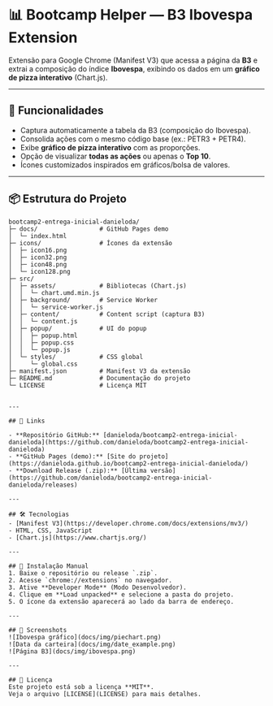  # 📊 Bootcamp Helper — B3 Ibovespa Extension

Extensão para Google Chrome (Manifest V3) que acessa a página da **B3** e extrai a composição do índice **Ibovespa**, exibindo os dados em um **gráfico de pizza interativo** (Chart.js).

---

## 🚀 Funcionalidades
- Captura automaticamente a tabela da B3 (composição do Ibovespa).
- Consolida ações com o mesmo código base (ex.: PETR3 + PETR4).
- Exibe **gráfico de pizza interativo** com as proporções.
- Opção de visualizar **todas as ações** ou apenas o **Top 10**.
- Ícones customizados inspirados em gráficos/bolsa de valores.

---

## 📦 Estrutura do Projeto
```text
bootcamp2-entrega-inicial-danieloda/
├─ docs/                 # GitHub Pages demo
│  └─ index.html
├─ icons/                # Ícones da extensão
│  ├─ icon16.png
│  ├─ icon32.png
│  ├─ icon48.png
│  └─ icon128.png
├─ src/
│  ├─ assets/            # Bibliotecas (Chart.js)
│  │  └─ chart.umd.min.js
│  ├─ background/        # Service Worker
│  │  └─ service-worker.js
│  ├─ content/           # Content script (captura B3)
│  │  └─ content.js
│  ├─ popup/             # UI do popup
│  │  ├─ popup.html
│  │  ├─ popup.css
│  │  └─ popup.js
│  └─ styles/            # CSS global
│     └─ global.css
├─ manifest.json         # Manifest V3 da extensão
├─ README.md             # Documentação do projeto
└─ LICENSE               # Licença MIT


---

## 🔗 Links

- **Repositório GitHub:** [danieloda/bootcamp2-entrega-inicial-danieloda](https://github.com/danieloda/bootcamp2-entrega-inicial-danieloda)  
- **GitHub Pages (demo):** [Site do projeto](https://danieloda.github.io/bootcamp2-entrega-inicial-danieloda/)  
- **Download Release (.zip):** [Última versão](https://github.com/danieloda/bootcamp2-entrega-inicial-danieloda/releases)  

---

## 🛠️ Tecnologias
- [Manifest V3](https://developer.chrome.com/docs/extensions/mv3/)  
- HTML, CSS, JavaScript  
- [Chart.js](https://www.chartjs.org/)  

---

## 🧩 Instalação Manual
1. Baixe o repositório ou release `.zip`.  
2. Acesse `chrome://extensions` no navegador.  
3. Ative **Developer Mode** (Modo Desenvolvedor).  
4. Clique em **Load unpacked** e selecione a pasta do projeto.  
5. O ícone da extensão aparecerá ao lado da barra de endereço.  

---

## 📸 Screenshots
![Ibovespa gráfico](docs/img/piechart.png)  
![Data da carteira](docs/img/date_example.png)  
![Página B3](docs/img/ibovespa.png)    

---

## 📜 Licença
Este projeto está sob a licença **MIT**.  
Veja o arquivo [LICENSE](LICENSE) para mais detalhes.